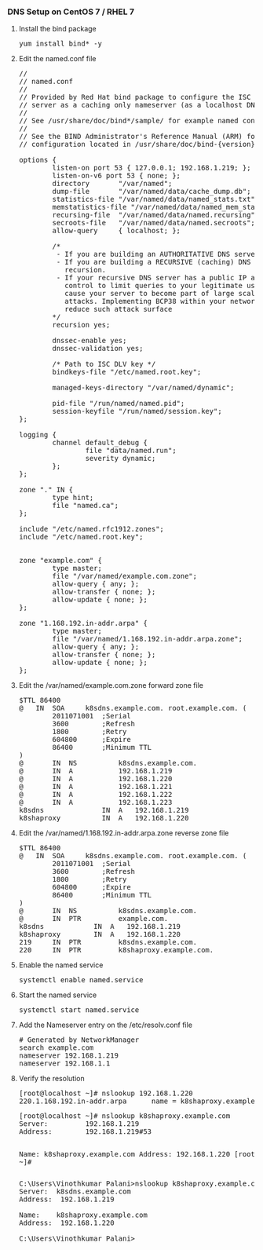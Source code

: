<h3>DNS Setup on CentOS 7 / RHEL 7</h3>

<ol>
<li>Install the bind package</li>

<pre>
yum install bind* -y
</pre>

<li>Edit the named.conf file</li>

<pre>
//
// named.conf
//
// Provided by Red Hat bind package to configure the ISC BIND named(8) DNS
// server as a caching only nameserver (as a localhost DNS resolver only).
//
// See /usr/share/doc/bind*/sample/ for example named configuration files.
//
// See the BIND Administrator's Reference Manual (ARM) for details about the
// configuration located in /usr/share/doc/bind-{version}/Bv9ARM.html

options {
        listen-on port 53 { 127.0.0.1; 192.168.1.219; };
        listen-on-v6 port 53 { none; };
        directory       "/var/named";
        dump-file       "/var/named/data/cache_dump.db";
        statistics-file "/var/named/data/named_stats.txt";
        memstatistics-file "/var/named/data/named_mem_stats.txt";
        recursing-file  "/var/named/data/named.recursing";
        secroots-file   "/var/named/data/named.secroots";
        allow-query     { localhost; };

        /*
         - If you are building an AUTHORITATIVE DNS server, do NOT enable recursion.
         - If you are building a RECURSIVE (caching) DNS server, you need to enable
           recursion.
         - If your recursive DNS server has a public IP address, you MUST enable access
           control to limit queries to your legitimate users. Failing to do so will
           cause your server to become part of large scale DNS amplification
           attacks. Implementing BCP38 within your network would greatly
           reduce such attack surface
        */
        recursion yes;

        dnssec-enable yes;
        dnssec-validation yes;

        /* Path to ISC DLV key */
        bindkeys-file "/etc/named.root.key";

        managed-keys-directory "/var/named/dynamic";

        pid-file "/run/named/named.pid";
        session-keyfile "/run/named/session.key";
};

logging {
        channel default_debug {
                file "data/named.run";
                severity dynamic;
        };
};

zone "." IN {
        type hint;
        file "named.ca";
};

include "/etc/named.rfc1912.zones";
include "/etc/named.root.key";


zone "example.com" {
        type master;
        file "/var/named/example.com.zone";
        allow-query { any; };
        allow-transfer { none; };
        allow-update { none; };
};

zone "1.168.192.in-addr.arpa" {
        type master;
        file "/var/named/1.168.192.in-addr.arpa.zone";
        allow-query { any; };
        allow-transfer { none; };
        allow-update { none; };
};
</pre>

<li>Edit the /var/named/example.com.zone forward zone file</li>
<pre>
$TTL 86400
@   IN  SOA     k8sdns.example.com. root.example.com. (
        2011071001  ;Serial
        3600        ;Refresh
        1800        ;Retry
        604800      ;Expire
        86400       ;Minimum TTL
)
@       IN  NS          k8sdns.example.com.
@       IN  A           192.168.1.219
@       IN  A           192.168.1.220
@       IN  A           192.168.1.221
@       IN  A           192.168.1.222
@       IN  A           192.168.1.223
k8sdns              IN  A   192.168.1.219
k8shaproxy          IN  A   192.168.1.220
</pre>

<li>Edit the /var/named/1.168.192.in-addr.arpa.zone reverse zone file</li>
<pre>
$TTL 86400
@   IN  SOA     k8sdns.example.com. root.example.com. (
        2011071001  ;Serial
        3600        ;Refresh
        1800        ;Retry
        604800      ;Expire
        86400       ;Minimum TTL
)
@       IN  NS          k8sdns.example.com.
@       IN  PTR         example.com.
k8sdns            IN  A   192.168.1.219
k8shaproxy        IN  A   192.168.1.220
219     IN  PTR         k8sdns.example.com.
220     IN  PTR         k8shaproxy.example.com.
</pre>
<li> Enable the named service</li>
<pre>
systemctl enable named.service
</pre>
<li> Start the named service</li>
<pre>
systemctl start named.service
</pre>
<li>Add the Nameserver entry on the /etc/resolv.conf file</li>
<pre>
# Generated by NetworkManager
search example.com
nameserver 192.168.1.219
nameserver 192.168.1.1
</pre>
<li>Verify the resolution</li>
<pre>
[root@localhost ~]# nslookup 192.168.1.220
220.1.168.192.in-addr.arpa      name = k8shaproxy.example.com.
</pre>
<pre>
[root@localhost ~]# nslookup k8shaproxy.example.com
Server:         192.168.1.219
Address:        192.168.1.219#53

Name:   k8shaproxy.example.com
Address: 192.168.1.220
[root@localhost ~]#
</pre>
<pre>
C:\Users\Vinothkumar Palani>nslookup k8shaproxy.example.com
Server:  k8sdns.example.com
Address:  192.168.1.219

Name:    k8shaproxy.example.com
Address:  192.168.1.220

C:\Users\Vinothkumar Palani>
</pre>

</ol>
